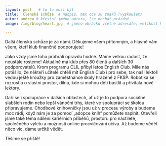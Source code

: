 ```yaml
---
layout: post   # to tu musí být
title:  Členská schůze  # nadpis, max cca 30 znaků (vyzkoušet)
autor: andrea # křestní jméno autora, lze nechat prázdné
image: /img/blog/heart.jpg  # jméno obrázku včetně adresáře, velikost 900x600

---
```

Další členská schůze je za námi.  Děkujeme všem přítomným, a hlavně vám všem, kteří klub finančně podporujete! 

<!--vice-->


Jako vždy jsme toho probrali opravdu hodně. Máme velkou radost, že neustále rosteme! Aktuálně má klub přes 80 členů a dalších 30 podporovatelů. 
Krom programu CLIL přibyl letos English Club. Mile nás potěšilo, že někteří učitelé chtěli mít English Club i pro sebe, tak naši lektoři vedou ještě kroužky pro zaměstnance školy hrazené z FKSP. Robotika se rozrostla o vlastní prostor, dílnu, kde si mohou děti bastlit a přivítala nové lektory. 

Daří se i spolupráce v dalších oblastech, ať už je to podpora sociálně slabších rodin nebo lepší vánoční trhy, které ve spolupráci se školou připravujeme. 
Chodbové knihovničky jsou už v procesu výroby a budeme moc rádi, když nám je za pomocí „adopce knih“ pomůžete naplnit. 
Otevřeli jsme také téma sdílení kariérních příběhů, prostoru pro náctileté, společného výletu a možností online procvičování učiva. 
Až budeme vědět něco víc, dáme určitě vědět.

Těšíme se příště! 


<!--quote-->

